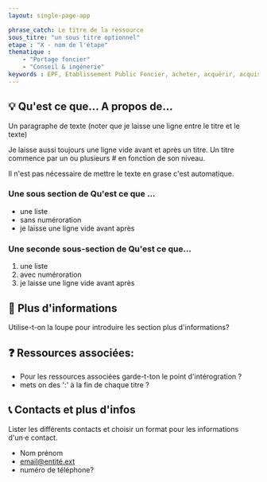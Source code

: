 ```yaml
---
layout: single-page-app

phrase_catch: Le titre de la ressource
sous_titre: "un sous titre optionnel"
etape : "X - nom de l'étape"
thematique :
    - "Portage foncier"
    - "Conseil & ingénerie"
keywords : EPF, Etablissement Public Foncier, acheter, acquérir, acquisition, racheter, achat, rachat
---
```


## 💡  Qu'est ce que... A propos de...

Un paragraphe de texte (noter que je laisse une ligne entre le titre et
le texte)

Je laisse aussi toujours une ligne vide avant et après un titre. Un
titre commence par un ou plusieurs # en fonction de son niveau.

Il n'est pas nécessaire de mettre le texte en grase c'est automatique.

### Une sous section de Qu'est ce que ...

- une liste
- sans numéroration
- je laisse une ligne vide avant après

### Une seconde sous-section de Qu'est ce que...

1. une liste
2. avec numéroration
3. je laisse une ligne vide avant après


## 🔎  Plus d'informations

Utilise-t-on la loupe pour introduire les section plus d'informations?

## ❓ Ressources associées:

- Pour les ressources associées garde-t-ton le point d'intérogration ?
- mets on des ':' à la fin de chaque titre ?

## 📞  Contacts et plus d'infos

Lister les différents contacts et choisir un format pour les
informations d'un·e contact.

- Nom prénom
- email@entité.ext
- numéro de téléphone?



